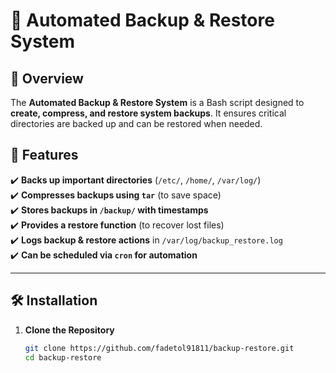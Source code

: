 # 🔄 Automated Backup & Restore System

## 📌 Overview
The **Automated Backup & Restore System** is a Bash script designed to **create, compress, and restore system backups**. It ensures critical directories are backed up and can be restored when needed.

## 🚀 Features
✔️ **Backs up important directories** (`/etc/`, `/home/`, `/var/log/`)  
✔️ **Compresses backups using `tar`** (to save space)  
✔️ **Stores backups in `/backup/` with timestamps**  
✔️ **Provides a restore function** (to recover lost files)  
✔️ **Logs backup & restore actions** in `/var/log/backup_restore.log`  
✔️ **Can be scheduled via `cron` for automation**  

---

## 🛠 Installation

1. **Clone the Repository**
   ```bash
   git clone https://github.com/fadetol91811/backup-restore.git
   cd backup-restore

